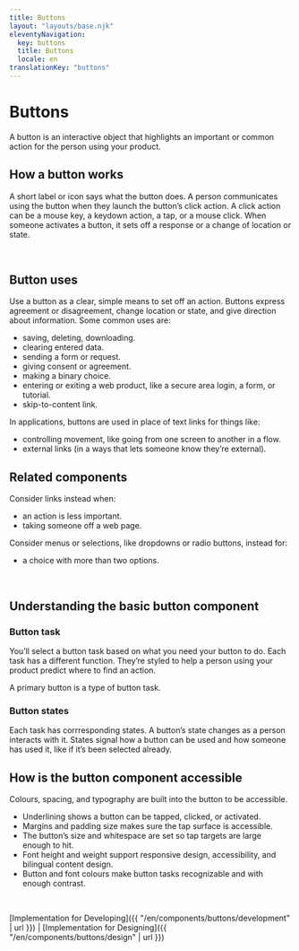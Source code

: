 ```yaml
---
title: Buttons 
layout: "layouts/base.njk"
eleventyNavigation:
  key: buttons
  title: Buttons
  locale: en
translationKey: "buttons"
---
```


# Buttons

A button is an interactive object that highlights an important or common action for the person using your product.

## How a button works

A short label or icon says what the button does. A person communicates using the button when they launch the button’s click action. A click action can be a mouse key, a keydown action, a tap, or a mouse click. 
When someone activates a button, it sets off a response or a change of location or state.

<br/>

## Button uses

Use a button as a clear, simple means to set off an action. Buttons express agreement or disagreement,  change  location or state, and give direction about information. 
Some common uses are: 
- saving, deleting, downloading. 
- clearing entered data. 
- sending a form or request.
- giving consent or agreement. 
- making a binary choice.
- entering or exiting a web product, like a secure area login, a form, or tutorial.
- skip-to-content link.

In applications, buttons are used in place of text links for things like:   
- controlling movement, like going from one screen to another in a flow.
- external links (in a ways that lets someone know they’re external).

## Related components

Consider links instead when: 
- an action is less important.  
- taking someone off a web page.

Consider menus or selections, like dropdowns or radio buttons, instead for: 
- a choice with more than two options.

<br/>

## Understanding the basic button component

### Button task

You’ll select a button task based on what you need your button to do. Each task has a different function. They’re styled to help a person using your product predict where to find an action. 

A primary button is a type of button task.  

### Button states

Each task has corrresponding states. A button’s state changes as a person interacts with it. States signal how a button can be used and how someone has used it, like if it’s been selected already.

## How is the button component accessible

Colours, spacing, and typography are built into the button to be accessible.
- Underlining shows a button can be tapped, clicked, or activated.
- Margins and padding size makes sure the tap surface is accessible.
- The button’s size and whitespace are set so tap targets are large enough to hit.
- Font height and weight support responsive design, accessibility, and bilingual content design.
- Button and font colours make button tasks recognizable and with enough contrast.  


<br/>

[Implementation for Developing]({{ "/en/components/buttons/development" | url }}) | [Implementation for Designing]({{ "/en/components/buttons/design" | url }})

